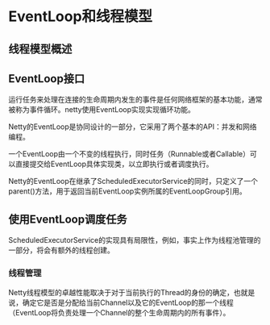 # EventLoop和线程模型

## 线程模型概述

## EventLoop接口

运行任务来处理在连接的生命周期内发生的事件是任何网络框架的基本功能，通常被称为事件循环。netty使用EventLoop实现实现循环功能。

Netty的EventLoop是协同设计的一部分，它采用了两个基本的API：并发和网络编程。

一个EventLoop由一个不变的线程执行，同时任务（Runnable或者Callable）可以直接提交给EventLoop具体实现类，以立即执行或者调度执行。

Netty的EventLoop在继承了ScheduledExecutorService的同时，只定义了一个parent()方法，用于返回当前EventLoop实例所属的EventLoopGroup引用。

## 使用EventLoop调度任务

ScheduledExecutorService的实现具有局限性，例如，事实上作为线程池管理的一部分，将会有额外的线程创建。

### 线程管理

Netty线程模型的卓越性能取决于对于当前执行的Thread的身份的确定，也就是说，确定它是否是分配给当前Channel以及它的EventLoop的那一个线程（EventLoop将负责处理一个Channel的整个生命周期内的所有事件）。
